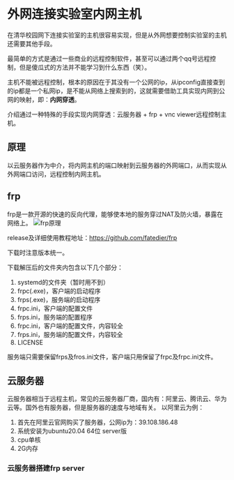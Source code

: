 # 外网连接实验室内网主机
在清华校园网下连接实验室的主机很容易实现，但是从外网想要控制实验室的主机还需要其他手段。

最简单的方式是通过一些商业的远程控制软件，甚至可以通过两个qq号远程控制，但是傻瓜式的方法并不能学习到什么东西（笑）。

主机不能被远程控制，根本的原因在于其没有一个公网的ip，从ipconfig直接查到的ip都是一个私网ip，是不能从网络上搜索到的，这就需要借助工具实现内网到公网的映射，即：**内网穿透**。

介绍通过一种特殊的手段实现内网穿透：云服务器 + frp + vnc viewer远程控制主机。
## 原理
以云服务器作为中介，将内网主机的端口映射到云服务器的外网端口，从而实现从外网端口访问，远程控制内网主机。

## frp
frp是一款开源的快速的反向代理，能够使本地的服务穿过NAT及防火墙，暴露在网络上。
![frp原理](https://github.com/fatedier/frp/blob/dev/doc/pic/architecture.png "frp原理")

release及详细使用教程地址：https://github.com/fatedier/frp

下载时注意版本统一。

下载解压后的文件夹内包含以下几个部分：
1. systemd的文件夹（暂时用不到）
2. frpc(.exe)，客户端的启动程序
3. frps(.exe)，服务端的启动程序
4. frpc.ini，客户端的配置文件
5. frps.ini，服务端的配置程序
6. frpc.ini，客户端的配置文件，内容较全
7. frps.ini，服务端的配置文件，内容较全
8. LICENSE

服务端只需要保留frps及fros.ini文件，客户端只用保留了frpc及frpc.ini文件。

## 云服务器
云服务器相当于远程主机，常见的云服务器厂商，国内有：阿里云、腾讯云、华为云等。国外也有服务器，但是服务器的速度与地域有关。
以阿里云为例：
1. 首先在阿里云官网购买了服务器，公网ip为：39.108.186.48
2. 系统安装为ubuntu20.04 64位 server版
3. cpu单核
4. 2G内存
### 云服务器搭建frp server
